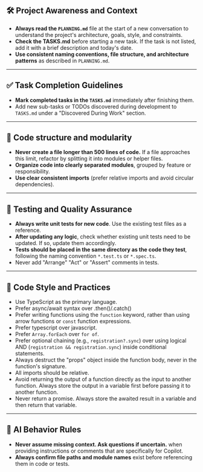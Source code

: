 ## 🛠️ Project Awareness and Context

- **Always read the `PLANNING.md`** file at the start of a new conversation to understand the project's architecture, goals, style, and constraints.
- **Check the TASKS.md** before starting a new task. If the task is not listed, add it with a brief description and today's date.
- **Use consistent naming conventions, file structure, and architecture patterns** as described in `PLANNING.md`.

---

## ✅ Task Completion Guidelines

- **Mark completed tasks in the `TASKS.md`** immediately after finishing them.
- Add new sub-tasks or TODOs discovered during development to `TASKS.md` under a "Discovered During Work" section.

---

## 🧩 Code structure and modularity

- **Never create a file longer than 500 lines of code.** If a file approaches this limit, refactor by splitting it into modules or helper files.
- **Organize code into clearly separated modules**, grouped by feature or responsibility.
- **Use clear consistent imports** (prefer relative imports and avoid circular dependencies).

---

## 🧪 Testing and Quality Assurance

- **Always write unit tests for new code**. Use the existing test files as a reference.
- **After updating any logic**, check whether existing unit tests need to be updated. If so, update them accordingly.
- **Tests should be placed in the same directory as the code they test**, following the naming convention `*.test.ts` or `*.spec.ts`.
- Never add "Arrange" "Act" or "Assert" comments in tests.

---

## 🎨 Code Style and Practices

- Use TypeScript as the primary language.
- Prefer async/await syntax over .then()/.catch()
- Prefer writing functions using the `function` keyword, rather than using arrow functions or `const` function expressions.
- Prefer typescript over javascript.
- Prefer `Array.forEach` over `for of`.
- Prefer optional chaining (e.g., `registration?.sync`) over using logical AND (`registration && registration.sync`) inside conditional statements.
- Always destruct the "props" object inside the function body, never in the function's signature.
- All imports should be relative.
- Avoid returning the output of a function directly as the input to another function. Always store the output in a variable first before passing it to another function.
- Never return a promise. Always store the awaited result in a variable and then return that variable.

---

## 🧠 AI Behavior Rules

- **Never assume missing context. Ask questions if uncertain.** when providing instructions or comments that are specifically for Copilot.
- **Always confirm file paths and module names** exist before referencing them in code or tests.
